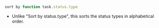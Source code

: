 <!-- placeholder to force blank line before included text -->


```javascript
sort by function task.status.type
```

- Unlike "Sort by status.type", this sorts the status types in alphabetical order.


<!-- placeholder to force blank line after included text -->
